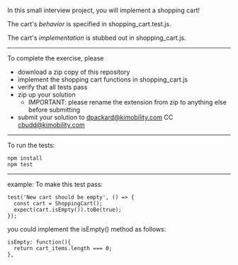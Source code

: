 In this small interview project, you will implement a shopping cart!

The cart's _behavior_ is specified in shopping_cart.test.js.

The cart's _implementation_ is stubbed out in shopping_cart.js.

---
To complete the exercise, please 
* download a zip copy of this repository
* implement the shopping cart functions in shopping_cart.js
* verify that all tests pass
* zip up your solution
  * IMPORTANT: please rename the extension from zip to anything else before submitting
* submit your solution to dpackard@kimobility.com CC cbudd@kimobility.com

---

To run the tests:

```
npm install
npm test
```
---

example: 
To make this test pass:
```
test('New cart should be empty', () => {
  const cart = ShoppingCart();
  expect(cart.isEmpty()).toBe(true);
});
```

you could implement the isEmpty() method as follows:
```
isEmpty: function(){ 
  return cart_items.length === 0;
},
```
